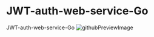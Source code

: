 # JWT-auth-web-service-Go
JWT-auth-web-service-Go
![githubPreviewImage](https://github.com/danissimoae/JWT-auth-web-service-Go/assets/118019309/30c027f8-b72e-4f1c-88c0-82ca84696228)
